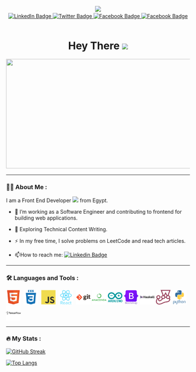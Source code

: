<div id="header" align="center">
  <img src="https://media.giphy.com/media/M9gbBd9nbDrOTu1Mqx/giphy.gif" width="100"/>
  <div id="badges">
  <a href="https://www.linkedin.com/in/mohamed-elmasry8822/">
    <img src="https://img.shields.io/badge/LinkedIn-blue?style=for-the-badge&logo=linkedin&logoColor=white" alt="LinkedIn Badge"/>
  </a>
  <a href="https://twitter.com/_mohamedyasser0">
    <img src="https://img.shields.io/badge/Twitter-blue?style=for-the-badge&logo=twitter&logoColor=white" alt="Twitter Badge"/>
  </a>
  <a href="https://www.facebook.com/mohamed.y.elmasry.5">
    <img src="https://img.shields.io/badge/facebook-blue?style=for-the-badge&logo=facebook&logoColor=white" alt="Facebook Badge"/>
  </a>
  <a href="https://leetcode.com/MYElmasry/">
    <img src="https://img.shields.io/badge/leetcode-black?style=for-the-badge&logo=leetcode&logoColor=orange" alt="Facebook Badge"/>
  </a>
</div>
  <img src="https://komarev.com/ghpvc/?username=MYElmasry&style=flat-square&color=blue" alt=""/>
  <h1>
  Hey There
  <img src="https://media.giphy.com/media/hvRJCLFzcasrR4ia7z/giphy.gif" width="30px"/>
</h1>
</div>
<div align="center">
  <img src="https://media.giphy.com/media/dWesBcTLavkZuG35MI/giphy.gif" width="600" height="300"/>
</div>

--- 

### :man_technologist: About Me :
I am a Front End Developer <img src="https://media.giphy.com/media/WUlplcMpOCEmTGBtBW/giphy.gif" width="30"> from Egypt.
- :telescope: I’m working as a Software Engineer and contributing to frontend for building web applications.

- :seedling: Exploring Technical Content Writing.

- :zap: In my free time, I solve problems on LeetCode and read tech articles.

- :mailbox:How to reach me: [![Linkedin Badge](https://img.shields.io/badge/-MohamedYasserElMasry-blue?style=flat&logo=Linkedin&logoColor=white)](https://www.linkedin.com/in/mohamed-elmasry8822/)

---

### :hammer_and_wrench: Languages and Tools :

<div>
    <img src="https://github.com/devicons/devicon/blob/master/icons/html5/html5-original.svg" title="HTML5" alt="HTML" width="40" height="40"/>&nbsp;
    <img src="https://github.com/devicons/devicon/blob/master/icons/css3/css3-plain-wordmark.svg"  title="CSS3" alt="CSS" width="40" height="40"/>&nbsp;
    <img src="https://github.com/devicons/devicon/blob/master/icons/javascript/javascript-original.svg" title="JavaScript" alt="JavaScript" width="40" height="40"/>&nbsp;
    <img src="https://github.com/devicons/devicon/blob/master/icons/react/react-original-wordmark.svg" title="React" alt="React" width="40" height="40"/>&nbsp;
    <img src="https://github.com/devicons/devicon/blob/master/icons/git/git-original-wordmark.svg" title="Git" **alt="Git" width="40" height="40"/>
    <img src="https://github.com/devicons/devicon/blob/master/icons/anaconda/anaconda-original-wordmark.svg" title="Git" **alt="Git" width="40" height="40"/>
    <img src="https://github.com/devicons/devicon/blob/master/icons/arduino/arduino-original-wordmark.svg" title="Git" **alt="Git" width="40" height="40"/>
    <img src="https://github.com/devicons/devicon/blob/master/icons/bootstrap/bootstrap-original-wordmark.svg" title="Git" **alt="Git" width="40" height="40"/>
    <img src="https://github.com/devicons/devicon/blob/master/icons/haskell/haskell-original-wordmark.svg" title="Git" **alt="Git" width="40" height="40"/>
    <img src="https://github.com/devicons/devicon/blob/master/icons/jest/jest-plain.svg" title="Git" **alt="Git" width="40" height="40"/>
    <img src="https://github.com/devicons/devicon/blob/master/icons/python/python-original-wordmark.svg" title="Git" **alt="Git" width="40" height="40"/>
    <img src="https://github.com/devicons/devicon/blob/master/icons/tensorflow/tensorflow-line-wordmark.svg" title="Git" **alt="Git" width="40" height="40"/>
</div>

---

### :fire: My Stats :

[![GitHub Streak](http://github-readme-streak-stats.herokuapp.com?user=MYElmasry&theme=dark&background=000000)](https://git.io/streak-stats)

[![Top Langs](https://github-readme-stats.vercel.app/api/top-langs/?username=MYElmasry&layout=compact)](https://github.com/anuraghazra/github-readme-stats)
